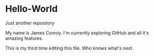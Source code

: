 # Hello-World
Just another repository

My name is James Conroy.
I'm currently exploring GitHub and all it's amazing features.

This is my third time editing this file.
Who knows what's next.
